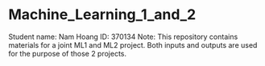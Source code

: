 # Machine_Learning_1_and_2
Student name: Nam Hoang
ID: 370134
Note:
This repository contains materials for a joint ML1 and ML2 project. Both inputs and outputs are used for the purpose of those 2 projects.

